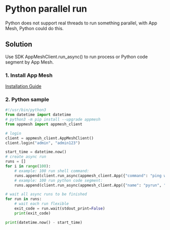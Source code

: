 # Python parallel run
Python does not support real threads to run something parallel, with App Mesh, Python could do this.

## Solution
Use SDK AppMeshClient.run_async() to run process or Python code segment by App Mesh.

### 1. Install App Mesh
[Installation Guide](https://app-mesh.readthedocs.io/en/latest/Install.html#native-installation)

### 2. Python sample
```python
#!/usr/bin/python3
from datetime import datetime
# python3 -m pip install --upgrade appmesh
from appmesh import appmesh_client

# login
client = appmesh_client.AppMeshClient()
client.login("admin", "admin123")

start_time = datetime.now()
# create async run
runs = []
for i in range(100):
    # example: 100 run shell command:
    runs.append(client.run_async(appmesh_client.App({"command": "ping www.baidu.com -w {0}".format(i), "shell": True}), max_time_seconds=8))
    # example: 100 run python code segment:
    runs.append(client.run_async(appmesh_client.App({"name": "pyrun", "metadata": "import time;print({0});time.sleep({0})".format(i)}), max_time_seconds=10))

# wait all async runs to be finished
for run in runs:
    # wait each run flexible
    exit_code = run.wait(stdout_print=False)
    print(exit_code)

print(datetime.now() - start_time)
```
